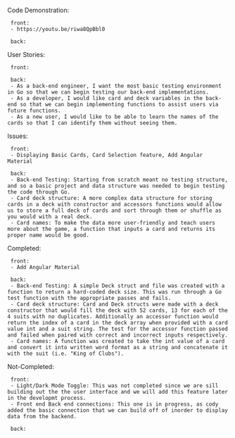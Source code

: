 Code Demonstration:
     
     front:
     - https://youtu.be/riwa8QpBbl0
     
     back:


User Stories:

     front:
  
     back:
     - As a back-end engineer, I want the most basic testing environment in Go so that we can begin testing our back-end implementations.
     - As a developer, I would like card and deck variables in the back-end so that we can begin implementing functions to assist users via future functions.
     - As a new user, I would like to be able to learn the names of the cards so that I can identify them without seeing them.
  
Issues:

     front:
     - Displaying Basic Cards, Card Selection feature, Add Angular Material

     back:
     - Back-end Testing: Starting from scratch meant no testing structure, and so a basic project and data structure was needed to begin testing the code through Go.
     - Card deck structure: A more complex data structure for storing cards in a deck with constructor and accessors functions would allow us to store a full deck of cards and sort through them or shuffle as you would with a real deck.
     - Card names: To make the data more user-friendly and teach users more about the game, a function that inputs a card and returns its proper name would be good.

Completed:

     front:
     - Add Angular Material

     back:
     - Back-end Testing: A simple Deck struct and file was created with a function to return a hard-coded deck size. This was run through a Go test function with the appropriate passes and fails.
     - Card deck structure: Card and Deck structs were made with a deck constructor that would fill the deck with 52 cards, 13 for each of the 4 suits with no duplicates. Additionally an accessor function would return the index of a card in the deck array when provided with a card value int and a suit string. The test for the accessor function passed and failed when paired with correct and incorrect inputs respectively.
     - Card names: A function was created to take the int value of a card and convert it into written word format as a string and concatenate it with the suit (i.e. "King of Clubs").

Not-Completed:

     front: 
     - Light/Dark Mode Toggle: This was not completed since we are sill building out the the user interface and we will add this feature later in the developmt process.
     - Front end Back end connections: This one is in progress, as cody added the basic connection that we can build off of inorder to display data from the backend.

     back:
